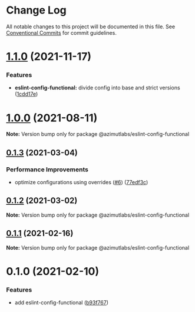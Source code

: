 # Change Log

All notable changes to this project will be documented in this file.
See [Conventional Commits](https://conventionalcommits.org) for commit guidelines.

# [1.1.0](https://github.com/azimutlabs/eslint/compare/@azimutlabs/eslint-config-functional@1.0.0...@azimutlabs/eslint-config-functional@1.1.0) (2021-11-17)


### Features

* **eslint-config-functional:** divide config into base and strict versions ([1cdd17e](https://github.com/azimutlabs/eslint/commit/1cdd17e6f46ddfe63ad57a8f3348c7b6f5f7112a))





# [1.0.0](https://github.com/azimutlabs/eslint/compare/@azimutlabs/eslint-config-functional@0.1.3...@azimutlabs/eslint-config-functional@1.0.0) (2021-08-11)

**Note:** Version bump only for package @azimutlabs/eslint-config-functional





## [0.1.3](https://github.com/azimutlabs/eslint/compare/@azimutlabs/eslint-config-functional@0.1.2...@azimutlabs/eslint-config-functional@0.1.3) (2021-03-04)


### Performance Improvements

* optimize configurations using overrides ([#6](https://github.com/azimutlabs/eslint/issues/6)) ([77edf3c](https://github.com/azimutlabs/eslint/commit/77edf3cfe33e2afb499c5fd26813a0e09dafd110))





## [0.1.2](https://github.com/azimutlabs/eslint/compare/@azimutlabs/eslint-config-functional@0.1.1...@azimutlabs/eslint-config-functional@0.1.2) (2021-03-02)

**Note:** Version bump only for package @azimutlabs/eslint-config-functional





## [0.1.1](https://github.com/azimutlabs/eslint/compare/@azimutlabs/eslint-config-functional@0.1.0...@azimutlabs/eslint-config-functional@0.1.1) (2021-02-16)

**Note:** Version bump only for package @azimutlabs/eslint-config-functional





# 0.1.0 (2021-02-10)


### Features

* add eslint-config-functional ([b93f767](https://github.com/azimutlabs/eslint/commit/b93f76743835c8eae24339f199662e8dbcfcfb96))
